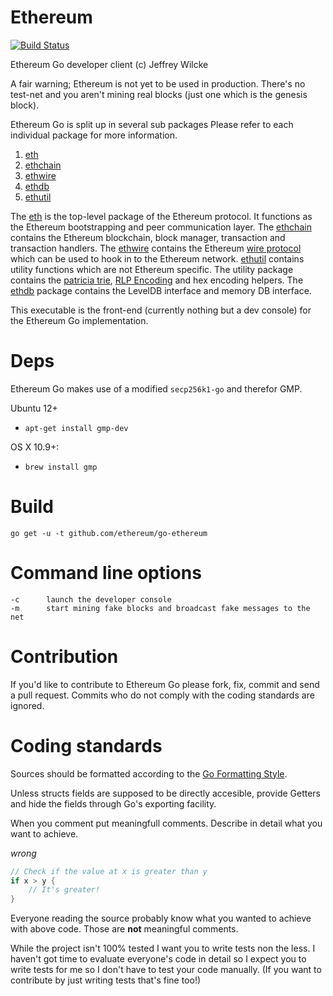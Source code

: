 Ethereum
========

[![Build Status](https://travis-ci.org/ethereum/go-ethereum.png?branch=master)](https://travis-ci.org/ethereum/go-ethereum)

Ethereum Go developer client (c) Jeffrey Wilcke

A fair warning; Ethereum is not yet to be used in production. There's no
test-net and you aren't mining real blocks (just one which is the genesis block).


Ethereum Go is split up in several sub packages Please refer to each
individual package for more information.
  1. [eth](https://github.com/ethereum/eth-go)
  2. [ethchain](https://github.com/ethereum/ethchain-go)
  3. [ethwire](https://github.com/ethereum/ethwire-go)
  4. [ethdb](https://github.com/ethereum/ethdb-go)
  5. [ethutil](https://github.com/ethereum/ethutil-go)

The [eth](https://github.com/ethereum/eth-go) is the top-level package
of the Ethereum protocol. It functions as the Ethereum bootstrapping and
peer communication layer. The [ethchain](https://github.com/ethereum/ethchain-go)
contains the Ethereum blockchain, block manager, transaction and
transaction handlers. The [ethwire](https://github.com/ethereum/ethwire-go) contains
the Ethereum [wire protocol](http://wiki.ethereum.org/index.php/Wire_Protocol) which can be used
to hook in to the Ethereum network. [ethutil](https://github.com/ethereum/ethutil-go) contains
utility functions which are not Ethereum specific. The utility package
contains the [patricia trie](http://wiki.ethereum.org/index.php/Patricia_Tree),
[RLP Encoding](http://wiki.ethereum.org/index.php/RLP) and hex encoding
helpers. The [ethdb](https://github.com/ethereum/ethdb-go) package
contains the LevelDB interface and memory DB interface.

This executable is the front-end (currently nothing but a dev console) for
the Ethereum Go implementation.

Deps
====

Ethereum Go makes use of a modified `secp256k1-go` and therefor GMP.

Ubuntu 12+
* `apt-get install gmp-dev`
 
OS X 10.9+: 
* `brew install gmp`

Build
=======

`go get -u -t github.com/ethereum/go-ethereum`


Command line options
====================

```
-c      launch the developer console
-m      start mining fake blocks and broadcast fake messages to the net
```

Contribution
============

If you'd like to contribute to Ethereum Go please fork, fix, commit and
send a pull request. Commits who do not comply with the coding standards
are ignored.

Coding standards
================

Sources should be formatted according to the [Go Formatting
Style](http://golang.org/doc/effective_go.html#formatting).

Unless structs fields are supposed to be directly accesible, provide
Getters and hide the fields through Go's exporting facility.

When you comment put meaningfull comments. Describe in detail what you
want to achieve.

*wrong*

```go
// Check if the value at x is greater than y
if x > y {
    // It's greater!
}
```

Everyone reading the source probably know what you wanted to achieve
with above code. Those are **not** meaningful comments.

While the project isn't 100% tested I want you to write tests non the
less. I haven't got time to evaluate everyone's code in detail so I
expect you to write tests for me so I don't have to test your code
manually. (If you want to contribute by just writing tests that's fine
too!)

